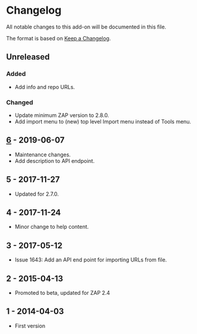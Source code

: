 # Changelog
All notable changes to this add-on will be documented in this file.

The format is based on [Keep a Changelog](https://keepachangelog.com/en/1.0.0/).

## Unreleased
### Added
- Add info and repo URLs.

### Changed
- Update minimum ZAP version to 2.8.0.
- Add import menu to (new) top level Import menu instead of Tools menu.

## [6] - 2019-06-07

- Maintenance changes.
- Add description to API endpoint.

## 5 - 2017-11-27

- Updated for 2.7.0.

## 4 - 2017-11-24

- Minor change to help content.

## 3 - 2017-05-12

- Issue 1643: Add an API end point for importing URLs from file.

## 2 - 2015-04-13

- Promoted to beta, updated for ZAP 2.4

## 1 - 2014-04-03

- First version

[6]: https://github.com/zaproxy/zap-extensions/releases/importurls-v6
